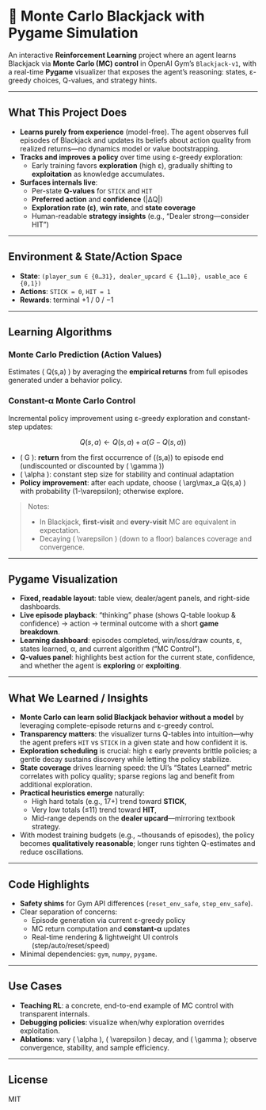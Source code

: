# 🎰 Monte Carlo Blackjack with Pygame Simulation

An interactive **Reinforcement Learning** project where an agent learns Blackjack via **Monte Carlo (MC) control** in OpenAI Gym’s `Blackjack-v1`, with a real-time **Pygame** visualizer that exposes the agent’s reasoning: states, ε-greedy choices, Q-values, and strategy hints.

---

## What This Project Does

- **Learns purely from experience** (model-free). The agent observes full episodes of Blackjack and updates its beliefs about action quality from realized returns—no dynamics model or value bootstrapping.
- **Tracks and improves a policy** over time using ε-greedy exploration:
  - Early training favors **exploration** (high ε), gradually shifting to **exploitation** as knowledge accumulates.
- **Surfaces internals live**:
  - Per-state **Q-values** for `STICK` and `HIT`
  - **Preferred action** and **confidence** (|ΔQ|)
  - **Exploration rate (ε)**, **win rate**, and **state coverage**
  - Human-readable **strategy insights** (e.g., “Dealer strong—consider HIT”)

---

## Environment & State/Action Space

- **State**: `(player_sum ∈ {0…31}, dealer_upcard ∈ {1…10}, usable_ace ∈ {0,1})`
- **Actions**: `STICK = 0`, `HIT = 1`
- **Rewards**: terminal +1 / 0 / −1

---

## Learning Algorithms

### Monte Carlo Prediction (Action Values)
Estimates \( Q(s,a) \) by averaging the **empirical returns** from full episodes generated under a behavior policy.

### Constant-α Monte Carlo Control
Incremental policy improvement using ε-greedy exploration and constant-step updates:

$$
Q(s,a) \leftarrow Q(s,a) + \alpha \big(G - Q(s,a)\big)
$$

- \( G \): **return** from the first occurrence of \((s,a)\) to episode end (undiscounted or discounted by \( \gamma \))
- \( \alpha \): constant step size for stability and continual adaptation
- **Policy improvement**: after each update, choose \( \arg\max_a Q(s,a) \) with probability \(1-\varepsilon\); otherwise explore.

> Notes:
> - In Blackjack, **first-visit** and **every-visit** MC are equivalent in expectation.
> - Decaying \( \varepsilon \) (down to a floor) balances coverage and convergence.

---

## Pygame Visualization

- **Fixed, readable layout**: table view, dealer/agent panels, and right-side dashboards.
- **Live episode playback**: “thinking” phase (shows Q-table lookup & confidence) → action → terminal outcome with a short **game breakdown**.
- **Learning dashboard**: episodes completed, win/loss/draw counts, ε, states learned, α, and current algorithm (“MC Control”).
- **Q-values panel**: highlights best action for the current state, confidence, and whether the agent is **exploring** or **exploiting**.

---

## What We Learned / Insights

- **Monte Carlo can learn solid Blackjack behavior without a model** by leveraging complete-episode returns and ε-greedy control.
- **Transparency matters**: the visualizer turns Q-tables into intuition—why the agent prefers `HIT` vs `STICK` in a given state and how confident it is.
- **Exploration scheduling** is crucial: high ε early prevents brittle policies; a gentle decay sustains discovery while letting the policy stabilize.
- **State coverage** drives learning speed: the UI’s “States Learned” metric correlates with policy quality; sparse regions lag and benefit from additional exploration.
- **Practical heuristics emerge** naturally:
  - High hard totals (e.g., 17+) trend toward **STICK**,
  - Very low totals (≤11) trend toward **HIT**,
  - Mid-range depends on the **dealer upcard**—mirroring textbook strategy.
- With modest training budgets (e.g., ~thousands of episodes), the policy becomes **qualitatively reasonable**; longer runs tighten Q-estimates and reduce oscillations.

---

## Code Highlights

- **Safety shims** for Gym API differences (`reset_env_safe`, `step_env_safe`).
- Clear separation of concerns:
  - Episode generation via current ε-greedy policy
  - MC return computation and **constant-α** updates
  - Real-time rendering & lightweight UI controls (step/auto/reset/speed)
- Minimal dependencies: `gym`, `numpy`, `pygame`.

---

## Use Cases

- **Teaching RL**: a concrete, end-to-end example of MC control with transparent internals.
- **Debugging policies**: visualize when/why exploration overrides exploitation.
- **Ablations**: vary \( \alpha \), \( \varepsilon \) decay, and \( \gamma \); observe convergence, stability, and sample efficiency.

---

## License

MIT
